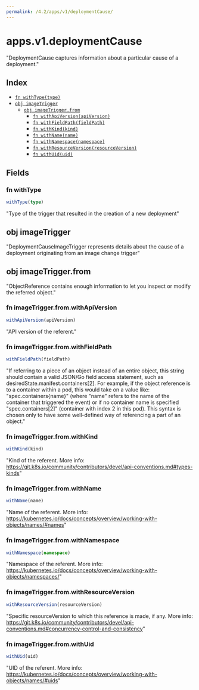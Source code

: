 ```yaml
---
permalink: /4.2/apps/v1/deploymentCause/
---
```


# apps.v1.deploymentCause

"DeploymentCause captures information about a particular cause of a deployment."

## Index

* [`fn withType(type)`](#fn-withtype)
* [`obj imageTrigger`](#obj-imagetrigger)
  * [`obj imageTrigger.from`](#obj-imagetriggerfrom)
    * [`fn withApiVersion(apiVersion)`](#fn-imagetriggerfromwithapiversion)
    * [`fn withFieldPath(fieldPath)`](#fn-imagetriggerfromwithfieldpath)
    * [`fn withKind(kind)`](#fn-imagetriggerfromwithkind)
    * [`fn withName(name)`](#fn-imagetriggerfromwithname)
    * [`fn withNamespace(namespace)`](#fn-imagetriggerfromwithnamespace)
    * [`fn withResourceVersion(resourceVersion)`](#fn-imagetriggerfromwithresourceversion)
    * [`fn withUid(uid)`](#fn-imagetriggerfromwithuid)

## Fields

### fn withType

```ts
withType(type)
```

"Type of the trigger that resulted in the creation of a new deployment"

## obj imageTrigger

"DeploymentCauseImageTrigger represents details about the cause of a deployment originating from an image change trigger"

## obj imageTrigger.from

"ObjectReference contains enough information to let you inspect or modify the referred object."

### fn imageTrigger.from.withApiVersion

```ts
withApiVersion(apiVersion)
```

"API version of the referent."

### fn imageTrigger.from.withFieldPath

```ts
withFieldPath(fieldPath)
```

"If referring to a piece of an object instead of an entire object, this string should contain a valid JSON/Go field access statement, such as desiredState.manifest.containers[2]. For example, if the object reference is to a container within a pod, this would take on a value like: \"spec.containers{name}\" (where \"name\" refers to the name of the container that triggered the event) or if no container name is specified \"spec.containers[2]\" (container with index 2 in this pod). This syntax is chosen only to have some well-defined way of referencing a part of an object."

### fn imageTrigger.from.withKind

```ts
withKind(kind)
```

"Kind of the referent. More info: https://git.k8s.io/community/contributors/devel/api-conventions.md#types-kinds"

### fn imageTrigger.from.withName

```ts
withName(name)
```

"Name of the referent. More info: https://kubernetes.io/docs/concepts/overview/working-with-objects/names/#names"

### fn imageTrigger.from.withNamespace

```ts
withNamespace(namespace)
```

"Namespace of the referent. More info: https://kubernetes.io/docs/concepts/overview/working-with-objects/namespaces/"

### fn imageTrigger.from.withResourceVersion

```ts
withResourceVersion(resourceVersion)
```

"Specific resourceVersion to which this reference is made, if any. More info: https://git.k8s.io/community/contributors/devel/api-conventions.md#concurrency-control-and-consistency"

### fn imageTrigger.from.withUid

```ts
withUid(uid)
```

"UID of the referent. More info: https://kubernetes.io/docs/concepts/overview/working-with-objects/names/#uids"